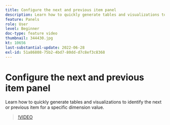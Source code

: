 ```yaml
---
title: Configure the next and previous item panel
description: Learn how to quickly generate tables and visualizations to identify the next or previous item for a specific dimension value.
feature: Panels
role: User
level: Beginner
doc-type: feature video
thumbnail: 344430.jpg
kt: 10656
last-substantial-update: 2022-06-28
exl-id: 51a86808-75b2-4bd7-80dd-d7c8ef3c8368
---
```

# Configure the next and previous item panel

Learn how to quickly generate tables and visualizations to identify the next or previous item for a specific dimension value.

>[!VIDEO](https://video.tv.adobe.com/v/344430/?quality=12&learn=on)
